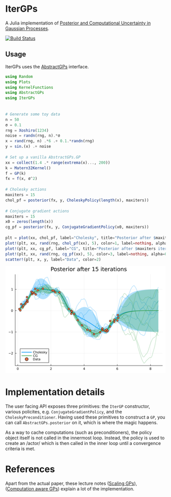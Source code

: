 # IterGPs

A Julia implementation of [Posterior and Computational Uncertainty
in Gaussian Processes](https://arxiv.org/pdf/2205.15449.pdf).

[![Build Status](https://github.com/SebastianCallh/IterGP.jl/actions/workflows/CI.yml/badge.svg?branch=main)](https://github.com/SebastianCallh/IterGP.jl/actions/workflows/CI.yml?query=branch%3Amain)


## Usage 

IterGPs uses the [AbstractGPs](https://github.com/JuliaGaussianProcesses/AbstractGPs.jl) interface.


```julia
using Random
using Plots
using KernelFunctions
using AbstractGPs
using IterGPs


# Generate some toy data
n = 50
σ = 0.1
rng = Xoshiro(1234)
noise = randn(rng, n).*σ
x = rand(rng, n) .*6 .+ 0.1.*randn(rng)
y = sin.(x) .+ noise

# Set up a vanilla AbstractGPs.GP
xx = collect(1.4 .* range(extrema(x)..., 200))
k = Matern32Kernel()
f = GP(k)
fx = f(x, σ^2)

# Cholesky actions
maxiters = 15
chol_pf = posterior(fx, y, CholeskyPolicy(length(x), maxiters))

# Conjugate gradient actions
maxiters = 15
x0 = zeros(length(x))
cg_pf = posterior(fx, y, ConjugateGradientPolicy(x0, maxiters))

plt = plot(xx, chol_pf, label="Cholesky", title="Posterior after $maxiters iterations", color=1)
plot!(plt, xx, rand(rng, chol_pf(xx), 5), color=1, label=nothing, alpha=0.5)
plot!(plt, xx, cg_pf, label="CG", title="Posterior after $maxiters iterations", color=3)
plot!(plt, xx, rand(rng, cg_pf(xx), 5), color=3, label=nothing, alpha=0.5)
scatter!(plt, x, y, label="Data", color=2)
```
![](plots/readme_example_fit.svg)


# Implementation details
The user facing API exposes three primitives: the `IterGP` constructor, various policites, e.g. `ConjugateGradientPolicy`, and the `CholeskyPreconditioner`. Having used these primitives to construct a `GP`, you can call `AbstractGPs.posterior` on it, which is where the magic happens.

As a way to cache computations (such as preconditioners), the policy object itself is not called in the innermost loop. Instead, the policy is used to create an /actor/ which is then called in the inner loop until a convergence criteria is met.

# References
Apart from the actual paper, these lecture notes ([Scaling GPs](https://media.githubusercontent.com/media/philipphennig/NumericsOfML/main/slides/03_ScalingGPs.pdf)), ([Computation aware GPs](
https://media.githubusercontent.com/media/philipphennig/NumericsOfML/main/slides/04_ComputationAwareGPs.pdf)) explain a lot of the implementation.